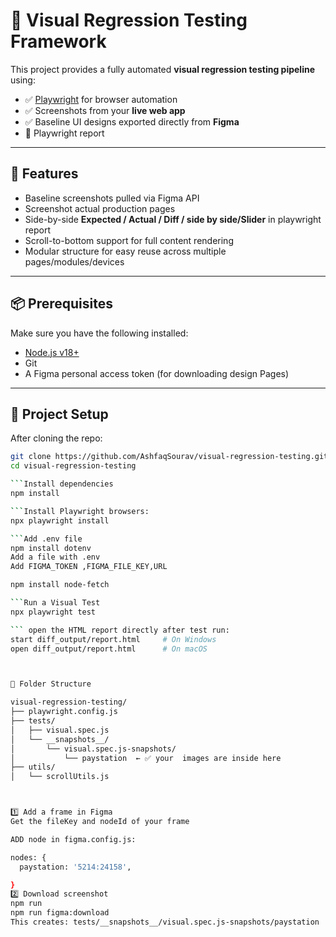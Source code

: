 # 🎯 Visual Regression Testing Framework

This project provides a fully automated **visual regression testing pipeline** using:

- ✅ [Playwright](https://playwright.dev/) for browser automation
- ✅ Screenshots from your **live web app**
- ✅ Baseline UI designs exported directly from **Figma**
- 🧪 Playwright report

---

## 🚀 Features

- Baseline screenshots pulled via Figma API
- Screenshot actual production pages
- Side-by-side **Expected / Actual / Diff / side by side/Slider** in playwright report
- Scroll-to-bottom support for full content rendering
- Modular structure for easy reuse across multiple pages/modules/devices

---

## 📦 Prerequisites

Make sure you have the following installed:

- [Node.js v18+](https://nodejs.org/en/download/)
- Git
- A Figma personal access token (for downloading design Pages)

---

## 🔧 Project Setup

After cloning the repo:

```bash
git clone https://github.com/AshfaqSourav/visual-regression-testing.git
cd visual-regression-testing

```Install dependencies
npm install

```Install Playwright browsers:
npx playwright install

```Add .env file
npm install dotenv
Add a file with .env
Add FIGMA_TOKEN ,FIGMA_FILE_KEY,URL

npm install node-fetch

```Run a Visual Test
npx playwright test

``` open the HTML report directly after test run:
start diff_output/report.html     # On Windows
open diff_output/report.html      # On macOS



📂 Folder Structure

visual-regression-testing/
├── playwright.config.js
├── tests/
│   ├── visual.spec.js
│   └── __snapshots__/
│       └── visual.spec.js-snapshots/
│           └── paystation  ← ✅ your  images are inside here
├── utils/
│   └── scrollUtils.js



1️⃣ Add a frame in Figma
Get the fileKey and nodeId of your frame

ADD node in figma.config.js:

nodes: {
  paystation: '5214:24158',

}
2️⃣ Download screenshot
npm run
npm run figma:download
This creates: tests/__snapshots__/visual.spec.js-snapshots/paystation
